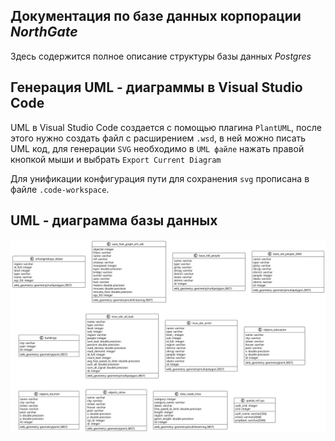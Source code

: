 ## Документация по базе данных корпорации *NorthGate*

Здесь содержится полное описание структуры базы данных *Postgres*

## Генерация UML - диаграммы в Visual Studio Code

UML в Visual Studio Code создается с помощью плагина `PlantUML`, после этого нужно создать файл с расширением `.wsd`, в ней можно писать UML код, для генерации `SVG` необходимо в `UML файле`  нажать правой кнопкой мыши и выбрать `Export Current Diagram`

Для унификации конфигурация пути для сохранения `svg` прописана в файле `.code-workspace`.

## UML - диаграмма базы данных

![DatabaseUml](out/database-uml/database.svg)
